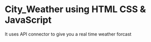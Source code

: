 # City_Weather using HTML CSS & JavaScript
  It uses API connector to give you a real time weather forcast
  
